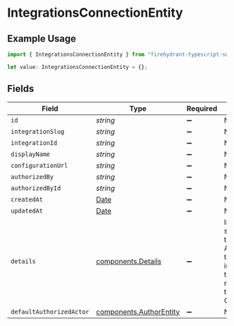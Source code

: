 # IntegrationsConnectionEntity

## Example Usage

```typescript
import { IntegrationsConnectionEntity } from "firehydrant-typescript-sdk/models/components";

let value: IntegrationsConnectionEntity = {};
```

## Fields

| Field                                                                                                                                                           | Type                                                                                                                                                            | Required                                                                                                                                                        | Description                                                                                                                                                     |
| --------------------------------------------------------------------------------------------------------------------------------------------------------------- | --------------------------------------------------------------------------------------------------------------------------------------------------------------- | --------------------------------------------------------------------------------------------------------------------------------------------------------------- | --------------------------------------------------------------------------------------------------------------------------------------------------------------- |
| `id`                                                                                                                                                            | *string*                                                                                                                                                        | :heavy_minus_sign:                                                                                                                                              | N/A                                                                                                                                                             |
| `integrationSlug`                                                                                                                                               | *string*                                                                                                                                                        | :heavy_minus_sign:                                                                                                                                              | N/A                                                                                                                                                             |
| `integrationId`                                                                                                                                                 | *string*                                                                                                                                                        | :heavy_minus_sign:                                                                                                                                              | N/A                                                                                                                                                             |
| `displayName`                                                                                                                                                   | *string*                                                                                                                                                        | :heavy_minus_sign:                                                                                                                                              | N/A                                                                                                                                                             |
| `configurationUrl`                                                                                                                                              | *string*                                                                                                                                                        | :heavy_minus_sign:                                                                                                                                              | N/A                                                                                                                                                             |
| `authorizedBy`                                                                                                                                                  | *string*                                                                                                                                                        | :heavy_minus_sign:                                                                                                                                              | N/A                                                                                                                                                             |
| `authorizedById`                                                                                                                                                | *string*                                                                                                                                                        | :heavy_minus_sign:                                                                                                                                              | N/A                                                                                                                                                             |
| `createdAt`                                                                                                                                                     | [Date](https://developer.mozilla.org/en-US/docs/Web/JavaScript/Reference/Global_Objects/Date)                                                                   | :heavy_minus_sign:                                                                                                                                              | N/A                                                                                                                                                             |
| `updatedAt`                                                                                                                                                     | [Date](https://developer.mozilla.org/en-US/docs/Web/JavaScript/Reference/Global_Objects/Date)                                                                   | :heavy_minus_sign:                                                                                                                                              | N/A                                                                                                                                                             |
| `details`                                                                                                                                                       | [components.Details](../../models/components/details.md)                                                                                                        | :heavy_minus_sign:                                                                                                                                              | Integration-specific details of this connection. As identified by the integration_slug, this object will be represented by that integration's ConnectionEntity. |
| `defaultAuthorizedActor`                                                                                                                                        | [components.AuthorEntity](../../models/components/authorentity.md)                                                                                              | :heavy_minus_sign:                                                                                                                                              | N/A                                                                                                                                                             |